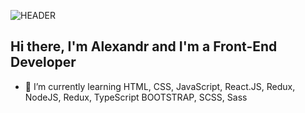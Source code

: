 ![HEADER](https://github.com/alexandrtab/alexandrtab/blob/main/assets/coding.gif)

## Hi there, I'm Alexandr and I'm a Front-End Developer

- 🌱 I’m currently learning HTML, CSS, JavaScript, React.JS, Redux, NodeJS, Redux, TypeScript BOOTSTRAP, SCSS, Sass
